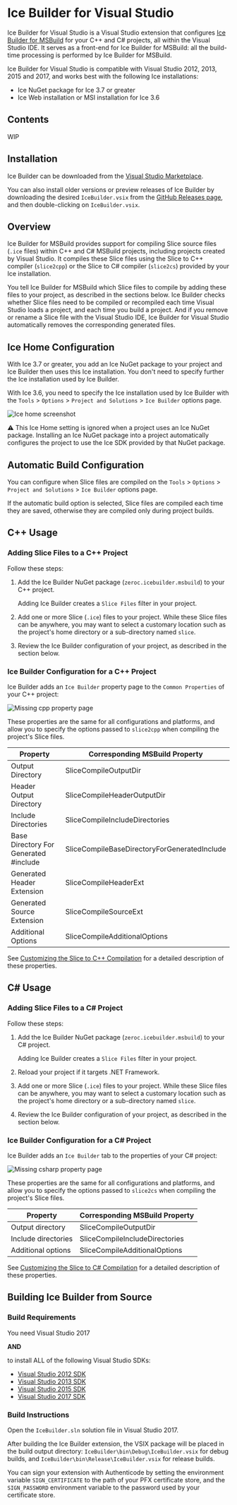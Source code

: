 # Ice Builder for Visual Studio

Ice Builder for Visual Studio is a Visual Studio extension that configures [Ice Builder for MSBuild](https://github.com/zeroc-ice/ice-builder-msbuild) for your C++ and C# projects, all within the Visual Studio IDE. It serves as a front-end for Ice Builder for MSBuild: all the build-time processing is performed by Ice Builder for MSBuild.

Ice Builder for Visual Studio is compatible with Visual Studio 2012, 2013, 2015 and 2017, and works best with the following Ice installations:
 * Ice NuGet package for Ice 3.7 or greater
 * Ice Web installation or MSI installation for Ice 3.6

## Contents

WIP

## Installation

Ice Builder can be downloaded from the [Visual Studio Marketplace](https://marketplace.visualstudio.com/items?itemName=ZeroCInc.IceBuilder).

You can also install older versions or preview releases of Ice Builder by downloading the desired `IceBuilder.vsix` from the [GitHub Releases page](https://github.com/zeroc-ice/ice-builder-visualstudio/releases), and then double-clicking on `IceBuilder.vsix`.

## Overview

Ice Builder for MSBuild provides support for compiling Slice source files (`.ice` files) within C++ and C# MSBuild projects, including projects created by Visual Studio. It compiles these Slice files using the Slice to C++ compiler (`slice2cpp`) or the Slice to C# compiler (`slice2cs`) provided by your Ice installation.

You tell Ice Builder for MSBuild which Slice files to compile by adding these files to your project, as described in the sections below. Ice Builder checks whether Slice files need to be compiled or recompiled each time Visual Studio loads a project, and each time you build a project. And if you remove or rename a Slice file with the Visual Studio IDE, Ice Builder for Visual Studio automatically removes the corresponding generated files.

## Ice Home Configuration

With Ice 3.7 or greater, you add an Ice NuGet package to your project and Ice Builder then uses this Ice installation. You don't need to specify further the Ice installation used by Ice Builder.

With Ice 3.6, you need to specify the Ice installation used by Ice Builder with the `Tools` > `Options` > `Project and Solutions` > `Ice Builder` options page.

![Ice home screenshot](https://github.com/zeroc-ice/ice-builder-visualstudio/raw/master/Screenshots/vs2015-options.png)

:warning: This Ice Home setting is ignored when a project uses an Ice NuGet package. Installing an Ice NuGet package into a project automatically configures the project to use the Ice SDK provided by that NuGet package.

## Automatic Build Configuration

You can configure when Slice files are compiled on the `Tools` > `Options` > `Project and Solutions` > `Ice Builder` options page. 

If the automatic build option is selected, Slice files are compiled each time they are saved, otherwise they are compiled only during project builds.

## C++ Usage

### Adding Slice Files to a C++ Project

Follow these steps:

1. Add the Ice Builder NuGet package (`zeroc.icebuilder.msbuild`) to your C++ project.

   Adding Ice Builder creates a `Slice Files` filter in your project.

2. Add one or more Slice (`.ice`) files to your project. While these Slice files can be anywhere, you may want to select a customary location such as the project's home directory or a sub-directory named `slice`.

3. Review the Ice Builder configuration of your project, as described in the section below.

### Ice Builder Configuration for a C++ Project

Ice Builder adds an `Ice Builder` property page to the `Common Properties` of your C++ project:

![Missing cpp property page](https://github.com/zeroc-ice/ice-builder-visualstudio/raw/master/Screenshots/cpp-property-page.png)

These properties are the same for all configurations and platforms, and allow you to specify the options passed to `slice2cpp` when compiling the project's Slice files.

| Property                                | Corresponding MSBuild Property               |
| --------------------------------------- | -------------------------------------------- |
| Output Directory                        | SliceCompileOutputDir                        |
| Header Output Directory                 | SliceCompileHeaderOutputDir                  |
| Include Directories                     | SliceCompileIncludeDirectories               |
| Base Directory For Generated #include   | SliceCompileBaseDirectoryForGeneratedInclude |
| Generated Header Extension              | SliceCompileHeaderExt                        | 
| Generated Source Extension              | SliceCompileSourceExt                        | 
| Additional Options                      | SliceCompileAdditionalOptions                |

See [Customizing the Slice to C++ Compilation](https://github.com/zeroc-ice/ice-builder-msbuild/blob/master/README.md#customizing-the-slice-to-c-compilation) for a detailed description of these properties.

## C# Usage

### Adding Slice Files to a C# Project

Follow these steps:

1. Add the Ice Builder NuGet package (`zeroc.icebuilder.msbuild`) to your C# project. 

   Adding Ice Builder creates a `Slice Files` filter in your project.
   
2. Reload your project if it targets .NET Framework.

3. Add one or more Slice (`.ice`) files to your project. While these Slice files can be anywhere, you may want to select a customary location such as the project's home directory or a sub-directory named `slice`.

4. Review the Ice Builder configuration of your project, as described in the section below.

### Ice Builder Configuration for a C# Project

Ice Builder adds an `Ice Builder` tab to the properties of your C# project:

![Missing csharp property page](https://github.com/zeroc-ice/ice-builder-visualstudio/raw/master/Screenshots/csharp-property-page.png)

These properties are the same for all configurations and platforms, and allow you to specify the options passed to `slice2cs` when compiling the project's Slice files.

| Property                                |  Corresponding MSBuild Property |
| --------------------------------------- | --------------------------------|
| Output directory                        | SliceCompileOutputDir           |
| Include directories                     | SliceCompileIncludeDirectories  |
| Additional options                      | SliceCompileAdditionalOptions   | 

See [Customizing the Slice to C# Compilation](https://github.com/zeroc-ice/ice-builder-msbuild/blob/master/README.md#customizing-the-slice-to-c-compilation-1) for a detailed description of these properties.

## Building Ice Builder from Source

### Build Requirements

You need Visual Studio 2017

**AND**

to install ALL of the following Visual Studio SDKs:
- [Visual Studio 2012 SDK](https://www.microsoft.com/en-us/download/details.aspx?id=30668)
- [Visual Studio 2013 SDK](https://www.microsoft.com/en-us/download/details.aspx?id=40758)
- [Visual Studio 2015 SDK](https://msdn.microsoft.com/en-us/library/bb166441.aspx)
- [Visual Studio 2017 SDK](https://docs.microsoft.com/en-us/visualstudio/extensibility/installing-the-visual-studio-sdk)

### Build Instructions

Open the `IceBuilder.sln` solution file in Visual Studio 2017.

After building the Ice Builder extension, the VSIX package will be placed in the build output directory:
`IceBuilder\bin\Debug\IceBuilder.vsix` for debug builds, and `IceBuilder\bin\Release\IceBuilder.vsix`
for release builds.

You can sign your extension with Authenticode by setting the environment variable `SIGN_CERTIFICATE` to
the path of your PFX certificate store, and the `SIGN_PASSWORD` environment variable to the password
used by your certificate store.

